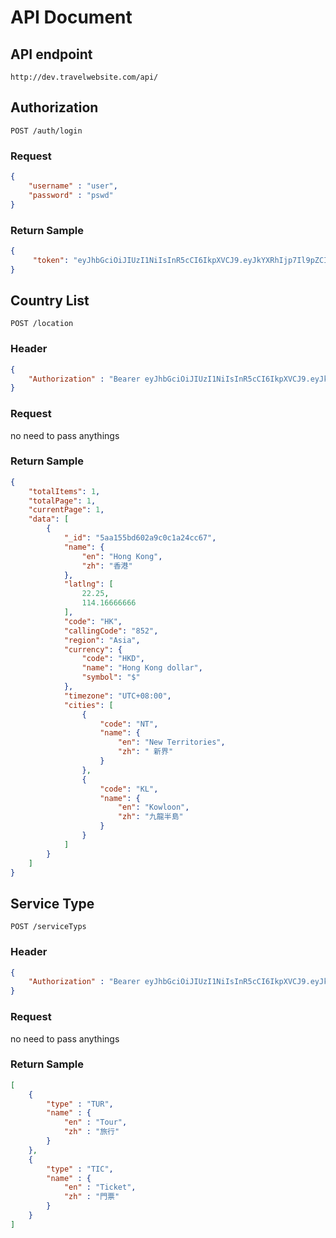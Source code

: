 # API Document

## API endpoint
`http://dev.travelwebsite.com/api/`

## Authorization
`POST /auth/login`
### Request
```json
{
    "username" : "user",
    "password" : "pswd"
}
```
### Return Sample
```json
{
     "token": "eyJhbGciOiJIUzI1NiIsInR5cCI6IkpXVCJ9.eyJkYXRhIjp7Il9pZCI6IjVhNWY4NmIxOTdmYjU4N2NjYzJhMzhiZiIsInVzZXJuYW1lIjoic3V..."
}
```

## Country List
`POST /location`
### Header
```json
{
    "Authorization" : "Bearer eyJhbGciOiJIUzI1NiIsInR5cCI6IkpXVCJ9.eyJkYXRhIjp7Il9pZCI6IjVhNWY4NmIxOTdmYjU4N2NjYzJhMzhiZiIsInVzZXJuYW1lIjoic3V..."
}
```
### Request
no need to pass anythings
### Return Sample
```json
{
    "totalItems": 1,
    "totalPage": 1,
    "currentPage": 1,
    "data": [
        {
            "_id": "5aa155bd602a9c0c1a24cc67",
            "name": {
                "en": "Hong Kong",
                "zh": "香港"
            },
            "latlng": [
                22.25,
                114.16666666
            ],
            "code": "HK",
            "callingCode": "852",
            "region": "Asia",
            "currency": {
                "code": "HKD",
                "name": "Hong Kong dollar",
                "symbol": "$"
            },
            "timezone": "UTC+08:00",
            "cities": [
                {
                    "code": "NT",
                    "name": {
                        "en": "New Territories",
                        "zh": " 新界"
                    }
                },
                {
                    "code": "KL",
                    "name": {
                        "en": "Kowloon",
                        "zh": "九龍半島"
                    }
                }
            ]
        }
    ]
}
```

## Service Type
`POST /serviceTyps`
### Header
```json
{
    "Authorization" : "Bearer eyJhbGciOiJIUzI1NiIsInR5cCI6IkpXVCJ9.eyJkYXRhIjp7Il9pZCI6IjVhNWY4NmIxOTdmYjU4N2NjYzJhMzhiZiIsInVzZXJuYW1lIjoic3V..."
}
```
### Request
no need to pass anythings
### Return Sample
```json
[
    {
        "type" : "TUR",
        "name" : {
            "en" : "Tour",
            "zh" : "旅行"
        }
    },
    {
        "type" : "TIC",
        "name" : {
            "en" : "Ticket",
            "zh" : "門票"
        }
    }
]
```
